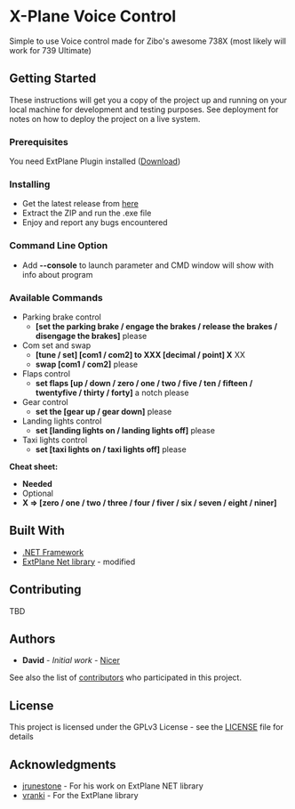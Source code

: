 # X-Plane Voice Control

Simple to use Voice control made for Zibo's awesome 738X (most likely will work for 739 Ultimate)

## Getting Started

These instructions will get you a copy of the project up and running on your local machine for development and testing purposes. See deployment for notes on how to deploy the project on a live system.

### Prerequisites

You need ExtPlane Plugin installed ([Download](https://github.com/vranki/ExtPlane/releases))


### Installing

* Get the latest release from [here](https://github.com/Najsr/X-Plane-Voice-Control/releases)
* Extract the ZIP and run the .exe file 
* Enjoy and report any bugs encountered

### Command Line Option

* Add __--console__ to launch parameter and CMD window will show with info about program

### Available Commands
* Parking brake control
  * __[set the parking brake / engage the brakes / release the brakes / disengage the brakes]__ please
* Com set and swap
  *  __[tune / set] [com1 / com2] to XXX [decimal / point] X__ XX
  *  __swap [com1 / com2]__ please
* Flaps control
  * __set flaps [up / down / zero / one / two / five / ten / fifteen / twentyfive / thirty / forty]__ a notch please
* Gear control
  * __set the [gear up / gear down]__ please
* Landing lights control
  *  __set [landing lights on / landing lights off]__ please
* Taxi lights control
  *  __set [taxi lights on / taxi lights off]__ please

__Cheat sheet:__  
* __Needed__ 
* Optional
* __X => [zero / one / two / three / four / fiver / six / seven / eight / niner]__

## Built With

* [.NET Framework](https://www.microsoft.com/net/download/windows/)
* [ExtPlane Net library](https://github.com/Najsr/ExtPlaneNet) - modified

## Contributing

TBD

## Authors

* **David** - *Initial work* - [Nicer](https://github.com/Najsr)

See also the list of [contributors](https://github.com/Najsr/X-Plane-Voice-Control/graphs/contributors) who participated in this project.

## License

This project is licensed under the GPLv3 License - see the [LICENSE](LICENSE) file for details

## Acknowledgments

* [jrunestone](https://github.com/jrunestone) - For his work on ExtPlane NET library
* [vranki](https://github.com/ranki) - For the ExtPlane library
